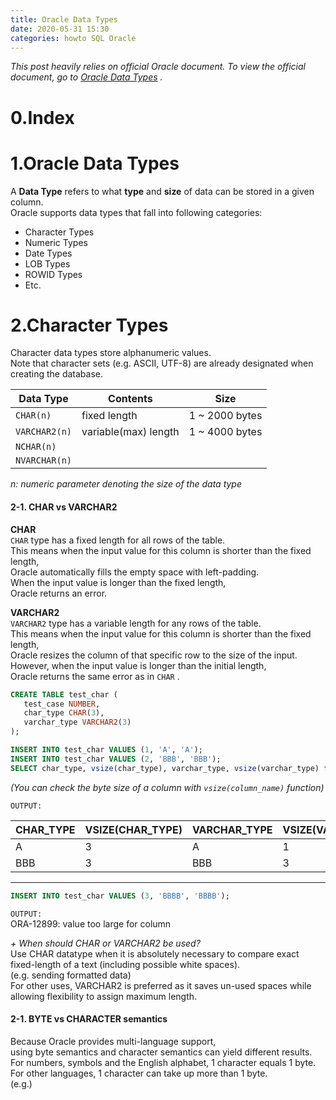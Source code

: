 ```yaml
---
title: Oracle Data Types
date: 2020-05-31 15:30
categories: howto SQL Oracle
---
```


*This post heavily relies on official Oracle document. To view the official document, go to [Oracle Data Types](https://docs.oracle.com/cd/B28359_01/server.111/b28318/datatype.htm#CNCPT012) .*

# 0.Index

# 1.Oracle Data Types

A **Data Type** refers to what **type** and **size** of data can be stored in a given column.  
Oracle supports data types that fall into following categories:  
* Character Types
* Numeric Types
* Date Types
* LOB Types
* ROWID Types
* Etc.

# 2.Character Types

Character data types store alphanumeric values.   
Note that character sets (e.g. ASCII, UTF-8) are already designated when creating the database.  

|Data Type|Contents|Size|
|---------|--------|----|
|`CHAR(n)`   |fixed length|1 ~ 2000 bytes|
|`VARCHAR2(n)`|variable(max) length|1 ~ 4000 bytes|
|`NCHAR(n)`| | |
|`NVARCHAR(n)`| | |

*n: numeric parameter denoting the size of the data type*  

#### 2-1. CHAR vs VARCHAR2 ####  
**CHAR**  
`CHAR` type has a fixed length for all rows of the table.  
This means when the input value for this column is shorter than the fixed length,  
Oracle automatically fills the empty space with left-padding.  
When the input value is longer than the fixed length,  
Oracle returns an error.  

**VARCHAR2**  
`VARCHAR2` type has a variable length for any rows of the table.  
This means when the input value for this column is shorter than the fixed length,  
Oracle resizes the column of that specific row to the size of the input.  
However, when the input value is longer than the initial length,  
Oracle returns the same error as in `CHAR` .  

```SQL
CREATE TABLE test_char (
   test_case NUMBER,
   char_type CHAR(3),
   varchar_type VARCHAR2(3)
);

INSERT INTO test_char VALUES (1, 'A', 'A');
INSERT INTO test_char VALUES (2, 'BBB', 'BBB');
SELECT char_type, vsize(char_type), varchar_type, vsize(varchar_type) from test_char;
```
*(You can check the byte size of a column with `vsize(column_name)` function)*  

`OUTPUT:`  

|CHAR_TYPE|VSIZE(CHAR_TYPE)|VARCHAR_TYPE|VSIZE(VARCHAR_TYPE)|
|---------|----------------|------------|-------------------|
|A|3|A|1|
|BBB|3|BBB|3|


---

```SQL
INSERT INTO test_char VALUES (3, 'BBBB', 'BBBB'); 
```
`OUTPUT:`  
ORA-12899: value too large for column  

*+ When should CHAR or VARCHAR2 be used?*  
Use CHAR datatype when it is absolutely necessary to compare exact fixed-length of a text (including possible white spaces).  
(e.g. sending formatted data)  
For other uses, VARCHAR2 is preferred as it saves un-used spaces while allowing flexibility to assign maximum length.  

#### 2-1. BYTE vs CHARACTER semantics ####  

Because Oracle provides multi-language support,  
using byte semantics and character semantics can yield different results.  
For numbers, symbols and the English alphabet, 1 character equals 1 byte.  
For other languages, 1 character can take up more than 1 byte.  
(e.g.)  
